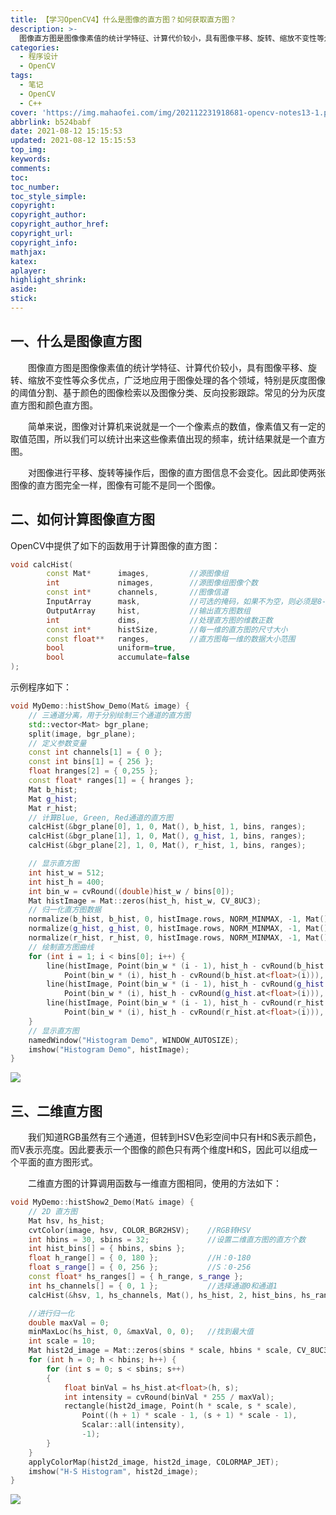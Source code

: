 ```yaml
---
title: 【学习OpenCV4】什么是图像的直方图？如何获取直方图？
description: >-
  图像直方图是图像像素值的统计学特征、计算代价较小，具有图像平移、旋转、缩放不变性等众多优点，广泛地应用于图像处理的各个领域，特别是灰度图像的阈值分割、基于颜色的图像检索以及图像分类、反向投影跟踪。常见的分为灰度直方图和颜色直方图。
categories:
  - 程序设计
  - OpenCV
tags:
  - 笔记
  - OpenCV
  - C++
cover: 'https://img.mahaofei.com/img/202112231918681-opencv-notes13-1.png'
abbrlink: b524babf
date: 2021-08-12 15:15:53
updated: 2021-08-12 15:15:53
top_img:
keywords:
comments:
toc:
toc_number:
toc_style_simple:
copyright:
copyright_author:
copyright_author_href:
copyright_url:
copyright_info:
mathjax:
katex:
aplayer:
highlight_shrink:
aside:
stick:
---
```


## 一、什么是图像直方图
&emsp;&emsp;图像直方图是图像像素值的统计学特征、计算代价较小，具有图像平移、旋转、缩放不变性等众多优点，广泛地应用于图像处理的各个领域，特别是灰度图像的阈值分割、基于颜色的图像检索以及图像分类、反向投影跟踪。常见的分为灰度直方图和颜色直方图。

&emsp;&emsp;简单来说，图像对计算机来说就是一个一个像素点的数值，像素值又有一定的取值范围，所以我们可以统计出来这些像素值出现的频率，统计结果就是一个直方图。

&emsp;&emsp;对图像进行平移、旋转等操作后，图像的直方图信息不会变化。因此即使两张图像的直方图完全一样，图像有可能不是同一个图像。

## 二、如何计算图像直方图
OpenCV中提供了如下的函数用于计算图像的直方图：
```cpp
void calcHist(
		const Mat* 		images,			//源图像组
		int 			nimages,		//源图像组图像个数
		const int* 		channels,		//图像信道
		InputArray 		mask,			//可选的掩码，如果不为空，则必须是8-bit数组，而且大小和原图像相同
		OutputArray 	hist,			//输出直方图数组
		int 			dims,			//处理直方图的维数正数
		const int* 		histSize,		//每一维的直方图的尺寸大小
		const float** 	ranges,			//直方图每一维的数据大小范围
		bool 			uniform=true,
		bool		 	accumulate=false
);
```

示例程序如下：
```cpp
void MyDemo::histShow_Demo(Mat& image) {
	// 三通道分离，用于分别绘制三个通道的直方图
	std::vector<Mat> bgr_plane;
	split(image, bgr_plane);
	// 定义参数变量
	const int channels[1] = { 0 };
	const int bins[1] = { 256 };
	float hranges[2] = { 0,255 };
	const float* ranges[1] = { hranges };
	Mat b_hist;
	Mat g_hist;
	Mat r_hist;
	// 计算Blue, Green, Red通道的直方图
	calcHist(&bgr_plane[0], 1, 0, Mat(), b_hist, 1, bins, ranges);
	calcHist(&bgr_plane[1], 1, 0, Mat(), g_hist, 1, bins, ranges);
	calcHist(&bgr_plane[2], 1, 0, Mat(), r_hist, 1, bins, ranges);

	// 显示直方图
	int hist_w = 512;
	int hist_h = 400;
	int bin_w = cvRound((double)hist_w / bins[0]);
	Mat histImage = Mat::zeros(hist_h, hist_w, CV_8UC3);
	// 归一化直方图数据
	normalize(b_hist, b_hist, 0, histImage.rows, NORM_MINMAX, -1, Mat());
	normalize(g_hist, g_hist, 0, histImage.rows, NORM_MINMAX, -1, Mat());
	normalize(r_hist, r_hist, 0, histImage.rows, NORM_MINMAX, -1, Mat());
	// 绘制直方图曲线
	for (int i = 1; i < bins[0]; i++) {
		line(histImage, Point(bin_w * (i - 1), hist_h - cvRound(b_hist.at<float>(i - 1))),
			Point(bin_w * (i), hist_h - cvRound(b_hist.at<float>(i))), Scalar(255, 0, 0), 2, 8, 0);
		line(histImage, Point(bin_w * (i - 1), hist_h - cvRound(g_hist.at<float>(i - 1))),
			Point(bin_w * (i), hist_h - cvRound(g_hist.at<float>(i))), Scalar(0, 255, 0), 2, 8, 0);
		line(histImage, Point(bin_w * (i - 1), hist_h - cvRound(r_hist.at<float>(i - 1))),
			Point(bin_w * (i), hist_h - cvRound(r_hist.at<float>(i))), Scalar(0, 0, 255), 2, 8, 0);
	}
	// 显示直方图
	namedWindow("Histogram Demo", WINDOW_AUTOSIZE);
	imshow("Histogram Demo", histImage);
}
```



![](https://img.mahaofei.com/img/202112231918681-opencv-notes13-1.png)



## 三、二维直方图
&emsp;&emsp;我们知道RGB虽然有三个通道，但转到HSV色彩空间中只有H和S表示颜色，而V表示亮度。因此要表示一个图像的颜色只有两个维度H和S，因此可以组成一个平面的直方图形式。

&emsp;&emsp;二维直方图的计算调用函数与一维直方图相同，使用的方法如下：
```cpp
void MyDemo::histShow2_Demo(Mat& image) {
	// 2D 直方图
	Mat hsv, hs_hist;
	cvtColor(image, hsv, COLOR_BGR2HSV);	//RGB转HSV
	int hbins = 30, sbins = 32;				//设置二维直方图的直方个数
	int hist_bins[] = { hbins, sbins };
	float h_range[] = { 0, 180 };			//H：0-180
	float s_range[] = { 0, 256 };			//S：0-256
	const float* hs_ranges[] = { h_range, s_range };
	int hs_channels[] = { 0, 1 };			//选择通道0和通道1
	calcHist(&hsv, 1, hs_channels, Mat(), hs_hist, 2, hist_bins, hs_ranges, true, false);

	//进行归一化
	double maxVal = 0;
	minMaxLoc(hs_hist, 0, &maxVal, 0, 0);	//找到最大值
	int scale = 10;
	Mat hist2d_image = Mat::zeros(sbins * scale, hbins * scale, CV_8UC3);
	for (int h = 0; h < hbins; h++) {
		for (int s = 0; s < sbins; s++)
		{
			float binVal = hs_hist.at<float>(h, s);
			int intensity = cvRound(binVal * 255 / maxVal);
			rectangle(hist2d_image, Point(h * scale, s * scale),
				Point((h + 1) * scale - 1, (s + 1) * scale - 1),
				Scalar::all(intensity),
				-1);
		}
	}
	applyColorMap(hist2d_image, hist2d_image, COLORMAP_JET);
	imshow("H-S Histogram", hist2d_image);
}
```
![](https://img.mahaofei.com/img/202112231919044-opencv-notes13-2.png)